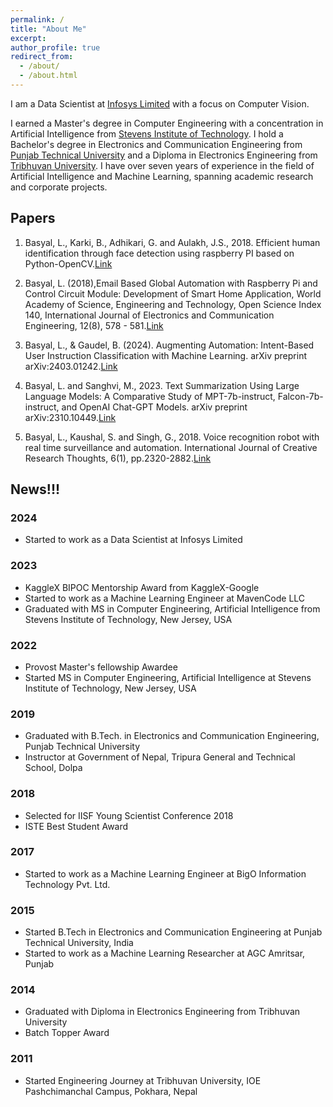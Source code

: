 ```yaml
---
permalink: /
title: "About Me"
excerpt:
author_profile: true
redirect_from:
  - /about/
  - /about.html
---
```


I am a Data Scientist at [Infosys Limited](https://www.infosys.com/) with a focus on Computer Vision.

I earned a Master's degree in Computer Engineering with a concentration in Artificial Intelligence from [Stevens Institute of Technology](https://www.stevens.edu). I hold a Bachelor's degree in Electronics and Communication Engineering from [Punjab Technical University](https://ptu.ac.in) and a Diploma in Electronics Engineering from [Tribhuvan University](https://www.ioepas.edu.np). I have over seven years of experience in the field of Artificial Intelligence and Machine Learning, spanning academic research and corporate projects.

## Papers

1. Basyal, L., Karki, B., Adhikari, G. and Aulakh, J.S., 2018. Efficient human identification through face detection using raspberry PI based on Python-OpenCV.[Link](http://lbasyal.github.io/files/paper2.pdf)

2. Basyal, L. (2018),Email Based Global Automation with Raspberry Pi and Control Circuit Module: Development of Smart Home Application, World Academy of Science, Engineering and Technology, Open Science Index 140, International Journal of Electronics and Communication Engineering, 12(8), 578 - 581.[Link](http://lbasyal.github.io/files/paper4.pdf)

3. Basyal, L., & Gaudel, B. (2024). Augmenting Automation: Intent-Based User Instruction Classification with Machine Learning. arXiv preprint arXiv:2403.01242.[Link](http://lbasyal.github.io/files/paper6.pdf)

4. Basyal, L. and Sanghvi, M., 2023. Text Summarization Using Large Language Models: A Comparative Study of MPT-7b-instruct, Falcon-7b-instruct, and OpenAI Chat-GPT Models. arXiv preprint arXiv:2310.10449.[Link](https://arxiv.org/abs/2310.10449)

5. Basyal, L., Kaushal, S. and Singh, G., 2018. Voice recognition robot with real time surveillance and automation. International Journal of Creative Research Thoughts, 6(1), pp.2320-2882.[Link](http://lbasyal.github.io/files/paper3.pdf)

## News!!!

### 2024

- Started to work as a Data Scientist at Infosys Limited

### 2023

- KaggleX BIPOC Mentorship Award from KaggleX-Google
- Started to work as a Machine Learning Engineer at MavenCode LLC
- Graduated with MS in Computer Engineering, Artificial Intelligence from Stevens Institute of Technology, New Jersey, USA

### 2022

- Provost Master's fellowship Awardee
- Started MS in Computer Engineering, Artificial Intelligence at Stevens Institute of Technology, New Jersey, USA

### 2019

- Graduated with B.Tech. in Electronics and Communication Engineering, Punjab Technical University
- Instructor at Government of Nepal, Tripura General and Technical School, Dolpa

### 2018

- Selected for IISF Young Scientist Conference 2018
- ISTE Best Student Award

### 2017

- Started to work as a Machine Learning Engineer at BigO Information Technology Pvt. Ltd.

### 2015

- Started B.Tech in Electronics and Communication Engineering at Punjab Technical University, India
- Started to work as a Machine Learning Researcher at AGC Amritsar, Punjab

### 2014

- Graduated with Diploma in Electronics Engineering from Tribhuvan University
- Batch Topper Award

### 2011

- Started Engineering Journey at Tribhuvan University, IOE Pashchimanchal Campus, Pokhara, Nepal


